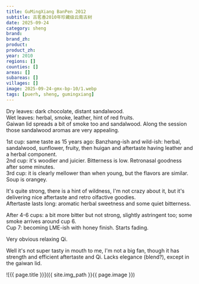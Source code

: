 ```yaml
---
title: GuMingXiang BanPen 2012
subtitle: 古茗香2010年珍藏级云南古树
date: 2025-09-24
category: sheng
brand: 
brand_zh: 
product: 
product_zh: 
year: 2010
regions: []
counties: []
areas: []
subareas: []
villages: []
image: 2025-09-24-gmx-bp-10/1.webp
tags: [puerh, sheng, gumingxiang]
---
```


Dry leaves: dark chocolate, distant sandalwood.\
Wet leaves: herbal, smoke, leather, hint of red fruits.\
Gaiwan lid spreads a bit of smoke too and sandalwood. Along the session those sandalwood aromas are very appealing.

1st cup: same taste as 15 years ago: Banzhang-ish and wild-ish: herbal, sandalwood, sunflower, fruity, then huigan and aftertaste having leather and a herbal component.\
2nd cup: it's woodier and juicier. Bitterness is low. Retronasal goodness after some minutes.\
3rd cup: it is clearly mellower than when young, but the flavors are similar.
Soup is orangey.

It's quite strong, there is a hint of wildness, I'm not crazy about it, but it's delivering nice aftertaste and retro olfactive goodies.\
Aftertaste lasts long: aromatic herbal sweetness and some quiet bitterness.

After 4-6 cups: a bit more bitter but not strong, slightly astringent too; some smoke arrives around cup 6.\
Cup 7: becoming LME-ish with honey finish. Starts fading.

Very obvious relaxing Qi. 

Well it's not super tasty in mouth to me, I'm not a big fan, though it has strength and efficient aftertaste and Qi. Lacks elegance (blend?), except in the gaiwan lid.

![{{ page.title }}]({{ site.img_path }}{{ page.image }})

